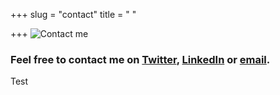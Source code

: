 +++
slug = "contact"
title = " "

+++
![Contact me](/images/8053672_orig.png "Contact me logo")

### Feel free to contact me on [Twitter](https://twitter.com/karlkavo), [LinkedIn](https://www.linkedin.com/in/karlkavanagh1971/) or [email](mailto:karlkavo@gmail.com).

<p>Test</p>